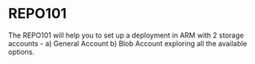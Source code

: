 # REPO101
The REPO101 will help you to set up a deployment in ARM with 2 storage accounts - a) General Account b) Blob Account exploring all the available options.
